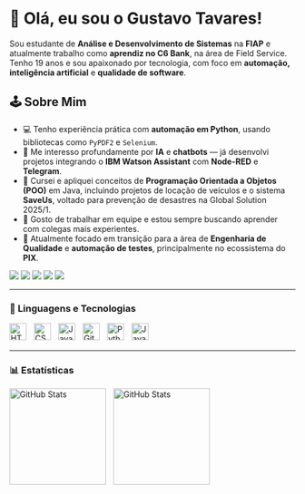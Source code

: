 # 👋 Olá, eu sou o Gustavo Tavares!

Sou estudante de **Análise e Desenvolvimento de Sistemas** na **FIAP** e atualmente trabalho como **aprendiz no C6 Bank**, na área de Field Service. Tenho 19 anos e sou apaixonado por tecnologia, com foco em **automação, inteligência artificial** e **qualidade de software**.

## 🕹️ Sobre Mim

- 💻 Tenho experiência prática com **automação em Python**, usando bibliotecas como `PyPDF2` e `Selenium`.
- 🧠 Me interesso profundamente por **IA** e **chatbots** — já desenvolvi projetos integrando o **IBM Watson Assistant** com **Node-RED** e **Telegram**.
- 🔧 Cursei e apliquei conceitos de **Programação Orientada a Objetos (POO)** em Java, incluindo projetos de locação de veículos e o sistema **SaveUs**, voltado para prevenção de desastres na Global Solution 2025/1.
- 💬 Gosto de trabalhar em equipe e estou sempre buscando aprender com colegas mais experientes.
- 🎯 Atualmente focado em transição para a área de **Engenharia de Qualidade** e **automação de testes**, principalmente no ecossistema do **PIX**.

<div> 
  <a href="https://www.youtube.com/@kurtyzera" target="_blank"><img src="https://img.shields.io/badge/YouTube-FF0000?style=for-the-badge&logo=youtube&logoColor=white" target="_blank"></a>
  <a href="https://www.instagram.com/kurtyzin/" target="_blank"><img src="https://img.shields.io/badge/-Instagram-%23E4405F?style=for-the-badge&logo=instagram&logoColor=white" target="_blank"></a>
 	<a href="https://www.twitch.tv/kurtyzera" target="_blank"><img src="https://img.shields.io/badge/Twitch-9146FF?style=for-the-badge&logo=twitch&logoColor=white" target="_blank"></a>
  <a href = "mailto:gustavares2005@gmail.com"><img src="https://img.shields.io/badge/-Gmail-%23333?style=for-the-badge&logo=gmail&logoColor=white" target="_blank"></a>
  <a href="https://www.linkedin.com/in/gustavo-tavares-da-silva-b6180a220/" target="_blank"><img src="https://img.shields.io/badge/-LinkedIn-%230077B5?style=for-the-badge&logo=linkedin&logoColor=white" target="_blank"></a> 
  
</div>

---

### 🤖 Linguagens e Tecnologias

<img 
    align="left" 
    alt="HTML"
    title="HTML" 
    width="30px" 
    style="padding-right: 10px;" 
    src="https://cdn.jsdelivr.net/gh/devicons/devicon@latest/icons/html5/html5-original.svg" 
/>
<img 
    align="left" 
    alt="CSS" 
    title="CSS"
    width="30px" 
    style="padding-right: 10px;" 
    src="https://cdn.jsdelivr.net/gh/devicons/devicon@latest/icons/css3/css3-original.svg" 
/>
<img 
    align="left" 
    alt="JavaScript" 
    title="JavaScript"
    width="30px" 
    style="padding-right: 10px;" 
    src="https://cdn.jsdelivr.net/gh/devicons/devicon@latest/icons/javascript/javascript-original.svg" 
/>

<img 
    align="left" 
    alt="Git" 
    title="Git"
    width="30px" 
    style="padding-right: 10px;" 
    src="https://cdn.jsdelivr.net/gh/devicons/devicon@latest/icons/git/git-original.svg" 
/>
<img 
    align="left" 
    alt="Python" 
    title="Python"
    width="30px" 
    style="padding-right: 10px;" 
    src="https://cdn.jsdelivr.net/gh/devicons/devicon@latest/icons/python/python-original.svg" 
/>
<img 
    align="left" 
    alt="Java" 
    title="Java"
    width="30px" 
    style="padding-right: 10px;" 
    src="https://cdn.jsdelivr.net/gh/devicons/devicon@latest/icons/java/java-plain.svg" 
/>

<br/>
<br/>

---

### 📊 Estatísticas

<p>
  <img 
    align="left" 
    alt="GitHub Stats" 
    height="170" 
    style="padding-right: 10px;" 
    src="https://github-readme-stats.vercel.app/api?username=gustavaress&show_icons=true&theme=monokai&include_all_commits=true&locale=pt-br" 
  />

<img 
      align="left" 
      alt="GitHub Stats" 
      height="170" 
      src="https://github-readme-stats.vercel.app/api/top-langs/?username=gustavaress&theme=monokai&layout=compact&custom_title=Tecnologias&langs_count=9" 
  />

</p>
